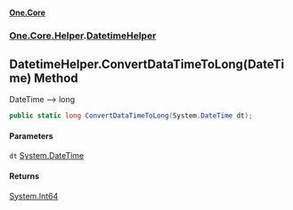 #### [One.Core](index.md 'index')
### [One.Core.Helper](One_Core_Helper.md 'One.Core.Helper').[DatetimeHelper](One_Core_Helper_DatetimeHelper.md 'One.Core.Helper.DatetimeHelper')
## DatetimeHelper.ConvertDataTimeToLong(DateTime) Method
DateTime --> long  
```csharp
public static long ConvertDataTimeToLong(System.DateTime dt);
```
#### Parameters
<a name='One_Core_Helper_DatetimeHelper_ConvertDataTimeToLong(System_DateTime)_dt'></a>
`dt` [System.DateTime](https://docs.microsoft.com/en-us/dotnet/api/System.DateTime 'System.DateTime')  
  
#### Returns
[System.Int64](https://docs.microsoft.com/en-us/dotnet/api/System.Int64 'System.Int64')  
